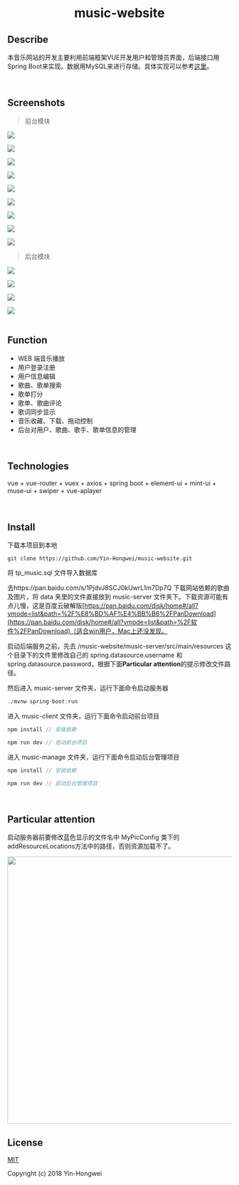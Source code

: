 <h1 align="center">music-website</h1>


## Describe

本音乐网站的开发主要利用前端框架VUE开发用户和管理员界面，后端接口用Spring Boot来实现。数据用MySQL来进行存储。具体实现可以参考[这里](https://yin-hongwei.github.io/2019/03/04/music/)。

<br/>

## Screenshots

> 前台模块

<img src="https://github.com/Yin-Hongwei/vue-spring-music/blob/master/Explain/denglu.png"/><br/>

<img src="https://github.com/Yin-Hongwei/vue-spring-music/blob/master/Explain/shouye.png"/><br/>

<img src="https://github.com/Yin-Hongwei/vue-spring-music/blob/master/Explain/gedan.png"/><br/>

<img src="https://github.com/Yin-Hongwei/vue-spring-music/blob/master/Explain/geshou.png"/><br/>

<img src="https://github.com/Yin-Hongwei/vue-spring-music/blob/master/Explain/my.png"/><br/>

<img src="https://github.com/Yin-Hongwei/vue-spring-music/blob/master/Explain/gedanxiangqing.png"/><br/>

<img src="https://github.com/Yin-Hongwei/vue-spring-music/blob/master/Explain/geshouxiangqing.png"/><br/>

<img src="https://github.com/Yin-Hongwei/vue-spring-music/blob/master/Explain/geci.png"/><br/>

<img src="https://github.com/Yin-Hongwei/vue-spring-music/blob/master/Explain/sousuo.png"/><br/>

> 后台模块

<img src="https://github.com/Yin-Hongwei/vue-spring-music/blob/master/Explain/y.png"/><br/>

<img src="https://github.com/Yin-Hongwei/vue-spring-music/blob/master/Explain/s.png"/><br/>

<img src="https://github.com/Yin-Hongwei/vue-spring-music/blob/master/Explain/g.png"/><br/>

<img src="https://github.com/Yin-Hongwei/vue-spring-music/blob/master/Explain/gd.png"/><br/><br/>

## Function

- WEB 端音乐播放
- 用户登录注册
- 用户信息编辑
- 歌曲、歌单搜索
- 歌单打分
- 歌单、歌曲评论
- 歌词同步显示
- 音乐收藏、下载、拖动控制
- 后台对用户、歌曲、歌手、歌单信息的管理

<br/>

## Technologies

vue + vue-router + vuex + axios + spring boot + element-ui + mint-ui + muse-ui + swiper + vue-aplayer

<br/>

## Install

下载本项目到本地

```
git clone https://github.com/Yin-Hongwei/music-website.git
```

将 tp_music.sql 文件导入数据库

去https://pan.baidu.com/s/1PjdvJ8SCJ0kUwrL1m7Dp7Q 下载网站依赖的歌曲及图片，将 data 夹里的文件直接放到 music-server 文件夹下。下载资源可能有点儿慢，这是百度云破解版[https://pan.baidu.com/disk/home#/all?vmode=list&path=%2F%E8%BD%AF%E4%BB%B6%2FPanDownload](https://pan.baidu.com/disk/home#/all?vmode=list&path=%2F软件%2FPanDownload)（适合win用户，Mac上还没发现。

启动后端服务之前，先去 /music-website/music-server/src/main/resources 这个目录下的文件里修改自己的 spring.datasource.username 和 spring.datasource.password，根据下面**Particular attention**的提示修改文件路径。

然后进入 music-server 文件夹，运行下面命令启动服务器

```js
./mvnw spring-boot:run
```

进入 music-client 文件夹，运行下面命令启动前台项目

```js
npm install // 安装依赖

npm run dev // 启动前台项目
```

进入 music-manage 文件夹，运行下面命令启动后台管理项目

```js
npm install // 安装依赖

npm run dev // 启动后台管理项目
```

<br/>

## Particular attention

启动服务器前要修改蓝色显示的文件名中 MyPicConfig 类下的 addResourceLocations方法中的路径，否则资源加载不了。

<img src="https://github.com/Yin-Hongwei/vue-spring-music/blob/master/Explain/Explain.png" width="600"/>

<br/>

## License

[MIT](http://opensource.org/licenses/MIT)

Copyright (c) 2018 Yin-Hongwei
